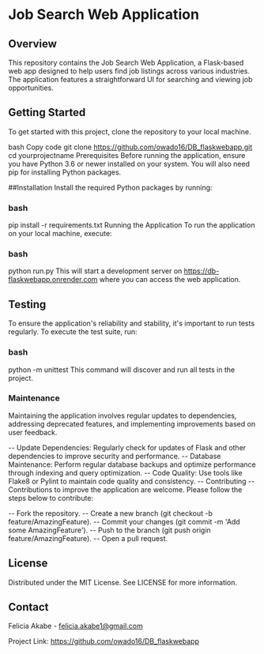# Job Search Web Application
## Overview
This repository contains the Job Search Web Application, a Flask-based web app designed to help users find job listings across various industries. The application features a straightforward UI for searching and viewing job opportunities.

## Getting Started
To get started with this project, clone the repository to your local machine.

bash
Copy code
git clone https://github.com/owado16/DB_flaskwebapp.git
cd yourprojectname
Prerequisites
Before running the application, ensure you have Python 3.6 or newer installed on your system. You will also need pip for installing Python packages.

##Installation
Install the required Python packages by running:

### bash
pip install -r requirements.txt
Running the Application
To run the application on your local machine, execute:

### bash
python run.py
This will start a development server on https://db-flaskwebapp.onrender.com where you can access the web application.

## Testing
To ensure the application's reliability and stability, it's important to run tests regularly. To execute the test suite, run:

### bash
python -m unittest
This command will discover and run all tests in the project.

### Maintenance
Maintaining the application involves regular updates to dependencies, addressing deprecated features, and implementing improvements based on user feedback.

-- Update Dependencies: Regularly check for updates of Flask and other dependencies to improve security and performance.
-- Database Maintenance: Perform regular database backups and optimize performance through indexing and query optimization.
-- Code Quality: Use tools like Flake8 or Pylint to maintain code quality and consistency.
-- Contributing
-- Contributions to improve the application are welcome. Please follow the steps below to contribute:

-- Fork the repository.
-- Create a new branch (git checkout -b feature/AmazingFeature).
-- Commit your changes (git commit -m 'Add some AmazingFeature').
-- Push to the branch (git push origin feature/AmazingFeature).
-- Open a pull request.
## License
Distributed under the MIT License. See LICENSE for more information.

## Contact
Felicia Akabe - felicia.akabe1@gmail.com

Project Link: https://github.com/owado16/DB_flaskwebapp
